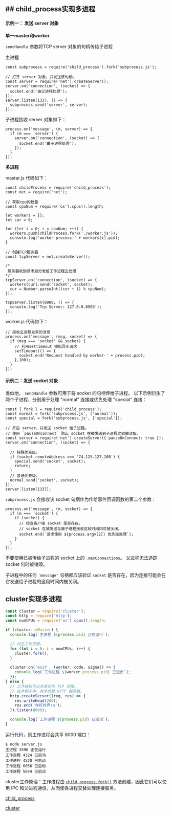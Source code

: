 ## ## child_process实现多进程

#### 示例一： 发送 server 对象

**单一master和worker**

`sendHandle` 参数将TCP server 对象的句柄传给子进程

主进程

```
const subprocess = require('child_process').fork('subprocess.js');

// 打开 server 对象，并发送该句柄。
const server = require('net').createServer();
server.on('connection', (socket) => {
  socket.end('由父进程处理');
});
server.listen(1337, () => {
  subprocess.send('server', server);
});
```

子进程接收 server 对象如下：

```
process.on('message', (m, server) => {
  if (m === 'server') {
    server.on('connection', (socket) => {
      socket.end('由子进程处理');
    });
  }
});
```

**多进程**

master.js 代码如下：

```
const childProcess = require('child_process');
const net = require('net');

// 获取cpu的数量
const cpuNum = require('os').cpus().length;

let workers = [];
let cur = 0;

for (let i = 0; i < cpuNum; ++i) {
  workers.push(childProcess.fork('./worker.js'));
  console.log('worker process-' + workers[i].pid);
}

// 创建TCP服务器
const tcpServer = net.createServer();

/*
 服务器收到请求后分发给工作进程去处理
*/
tcpServer.on('connection', (socket) => {
  workers[cur].send('socket', socket);
  cur = Number.parseInt((cur + 1) % cpuNum);
});

tcpServer.listen(8989, () => {
  console.log('Tcp Server: 127.0.0.8989');
});
```



worker.js 代码如下：

```
// 接收主进程发来的消息
process.on('message', (msg, socket) => {
  if (msg === 'socket' && socket) {
    // 利用setTimeout 模拟异步请求
    setTimeout(() => {
      socket.end('Request handled by worker-' + process.pid);
    },100);
  }
});
```

#### 示例二：发送 socket 对象

类似地， `sendHandle` 参数可用于将 socket 的句柄传给子进程。 以下示例衍生了两个子进程，分别用于处理 "normal" 连接或优先处理 "special" 连接：

```
const { fork } = require('child_process');
const normal = fork('subprocess.js', ['normal']);
const special = fork('subprocess.js', ['special']);

// 开启 server，并发送 socket 给子进程。
// 使用 `pauseOnConnect` 防止 socket 在被发送到子进程之前被读取。
const server = require('net').createServer({ pauseOnConnect: true });
server.on('connection', (socket) => {

  // 特殊优先级。
  if (socket.remoteAddress === '74.125.127.100') {
    special.send('socket', socket);
    return;
  }
  // 普通优先级。
  normal.send('socket', socket);
});
server.listen(1337);
```

`subprocess.js` 会接收该 socket 句柄作为传给事件回调函数的第二个参数：

```
process.on('message', (m, socket) => {
  if (m === 'socket') {
    if (socket) {
      // 检查客户端 socket 是否存在。
      // socket 在被发送与被子进程接收这段时间内可被关闭。
      socket.end(`请求使用 ${process.argv[2]} 优先级处理`);
    }
  }
});
```

不要使用已被传给子进程的 socket 上的 `.maxConnections`。 父进程无法追踪 socket 何时被销毁。

子进程中的任何 `'message'` 句柄都应该验证 `socket` 是否存在，因为连接可能会在它发送给子进程的这段时间内被关闭。

##  cluster实现多进程

```js
const cluster = require('cluster');
const http = require('http');
const numCPUs = require('os').cpus().length;

if (cluster.isMaster) {
  console.log(`主进程 ${process.pid} 正在运行`);

  // 衍生工作进程。
  for (let i = 0; i < numCPUs; i++) {
    cluster.fork();
  }

  cluster.on('exit', (worker, code, signal) => {
    console.log(`工作进程 ${worker.process.pid} 已退出`);
  });
} else {
  // 工作进程可以共享任何 TCP 连接。
  // 在本例子中，共享的是 HTTP 服务器。
  http.createServer((req, res) => {
    res.writeHead(200);
    res.end('你好世界\n');
  }).listen(8000);

  console.log(`工作进程 ${process.pid} 已启动`);
}
```

运行代码，则工作进程会共享 8000 端口：

```console
$ node server.js
主进程 3596 正在运行
工作进程 4324 已启动
工作进程 4520 已启动
工作进程 6056 已启动
工作进程 5644 已启动
```

 cluster工作原理：工作进程由 [`child_process.fork()`](http://nodejs.cn/s/VDCJMa) 方法创建，因此它们可以使用 IPC 和父进程通信，从而使各进程交替处理连接服务。  



[child_process](https://www.cnblogs.com/tugenhua0707/p/11141076.html#_labe3)  

[cluster](https://wiki.jikexueyuan.com/project/nodejs/cluster.html)
